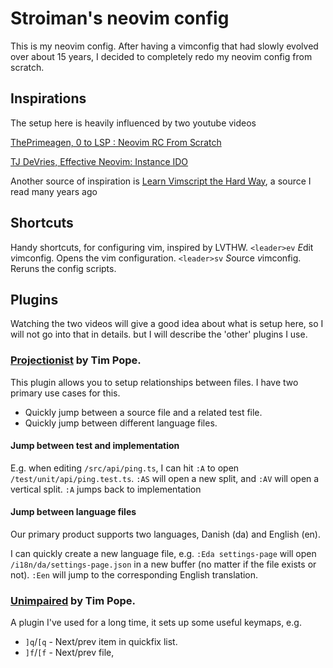 # Stroiman's neovim config

This is my neovim config. After having a vimconfig that had slowly evolved over
about 15 years, I decided to completely redo my neovim config from scratch.

## Inspirations

The setup here is heavily influenced by two youtube videos

[ThePrimeagen, 0 to LSP : Neovim RC From Scratch](https://www.youtube.com/watch?v=w7i4amO_zaE)

[TJ DeVries, Effective Neovim: Instance IDO](https://www.youtube.com/watch?v=stqUbv-5u2s)

Another source of inspiration is [Learn Vimscript the Hard
Way](https://learnvimscriptthehardway.stevelosh.com/), a source I read many
years ago

## Shortcuts

Handy shortcuts, for configuring vim, inspired by LVTHW.
`<leader>ev` *E*dit *v*imconfig. Opens the vim configuration.
`<leader>sv` *S*ource *v*imconfig. Reruns the config scripts.

## Plugins

Watching the two videos will give a good idea about what is setup here, so I
will not go into that in details. but I will describe the 'other' plugins I
use.

### [Projectionist](https://github.com/tpope/vim-projectionist) by Tim Pope.

This plugin allows you to setup relationships between files. I have two primary
use cases for this.

* Quickly jump between a source file and a related test file.
* Quickly jump between different language files.

#### Jump between test and implementation

E.g. when editing `/src/api/ping.ts`, I can hit `:A` to open
`/test/unit/api/ping.test.ts`. `:AS` will open a new split, and `:AV` will open
a vertical split. `:A` jumps back to implementation

#### Jump between language files

Our primary product supports two languages, Danish (da) and English (en).

I can quickly create a new language file, e.g. `:Eda settings-page` will open
`/i18n/da/settings-page.json` in a new buffer (no matter if the file exists or
not). `:Een` will jump to the corresponding English translation.

### [Unimpaired](https://github.com/tpope/vim-unimpaired) by Tim Pope.

A plugin I've used for a long time, it sets up some useful keymaps, e.g.
* `]q`/`[q` - Next/prev item in quickfix list.
* `]f`/`[f` - Next/prev file,

